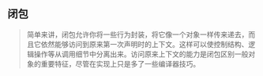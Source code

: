 ## 闭包
> 简单来讲，闭包允许你将一些行为封装，将它像一个对象一样传来递去，而且它依然能够访问到原来第一次声明时的上下文。这样可以使控制结构、逻辑操作等从调用细节中分离出来。访问原来上下文的能力是闭包区别一般对象的重要特征，尽管在实现上只是多了一些编译器技巧。